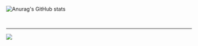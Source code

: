 

![Anurag's GitHub stats](https://github-readme-stats.vercel.app/api?username=blue-green&show_icons=true&theme=radical)

<br>
<hr>

![](https://komarev.com/ghpvc/?username=archely&color=blue)


</p>

